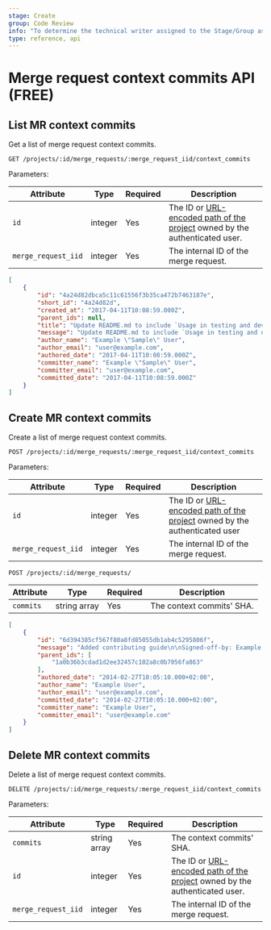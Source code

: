 ```yaml
---
stage: Create
group: Code Review
info: "To determine the technical writer assigned to the Stage/Group associated with this page, see https://about.gitlab.com/handbook/product/ux/technical-writing/#assignments"
type: reference, api
---
```


# Merge request context commits API **(FREE)**

## List MR context commits

Get a list of merge request context commits.

```plaintext
GET /projects/:id/merge_requests/:merge_request_iid/context_commits
```

Parameters:

| Attribute           | Type    | Required | Description |
|---------------------|---------|----------|-------------|
| `id`                | integer | Yes | The ID or [URL-encoded path of the project](rest/index.md#namespaced-path-encoding) owned by the authenticated user. |
| `merge_request_iid` | integer | Yes | The internal ID of the merge request. |

```json
[
    {
        "id": "4a24d82dbca5c11c61556f3b35ca472b7463187e",
        "short_id": "4a24d82d",
        "created_at": "2017-04-11T10:08:59.000Z",
        "parent_ids": null,
        "title": "Update README.md to include `Usage in testing and development`",
        "message": "Update README.md to include `Usage in testing and development`",
        "author_name": "Example \"Sample\" User",
        "author_email": "user@example.com",
        "authored_date": "2017-04-11T10:08:59.000Z",
        "committer_name": "Example \"Sample\" User",
        "committer_email": "user@example.com",
        "committed_date": "2017-04-11T10:08:59.000Z"
    }
]
```

## Create MR context commits

Create a list of merge request context commits.

```plaintext
POST /projects/:id/merge_requests/:merge_request_iid/context_commits
```

Parameters:

| Attribute           | Type    | Required | Description |
|---------------------|---------|----------|-------------|
| `id`                | integer | Yes | The ID or [URL-encoded path of the project](rest/index.md#namespaced-path-encoding) owned by the authenticated user  |
| `merge_request_iid` | integer | Yes | The internal ID of the merge request. |

```plaintext
POST /projects/:id/merge_requests/
```

| Attribute                  | Type    | Required | Description |
| ---------                  | ----    | -------- | ----------- |
| `commits`             | string array | Yes | The context commits' SHA. |

```json
[
    {
        "id": "6d394385cf567f80a8fd85055db1ab4c5295806f",
        "message": "Added contributing guide\n\nSigned-off-by: Example User <user@example.com>\n",
        "parent_ids": [
            "1a0b36b3cdad1d2ee32457c102a8c0b7056fa863"
        ],
        "authored_date": "2014-02-27T10:05:10.000+02:00",
        "author_name": "Example User",
        "author_email": "user@example.com",
        "committed_date": "2014-02-27T10:05:10.000+02:00",
        "committer_name": "Example User",
        "committer_email": "user@example.com"
    }
]
```

## Delete MR context commits

Delete a list of merge request context commits.

```plaintext
DELETE /projects/:id/merge_requests/:merge_request_iid/context_commits
```

Parameters:

| Attribute           | Type         | Required | Description  |
|---------------------|--------------|----------|--------------|
| `commits`           | string array | Yes | The context commits' SHA. |
| `id`                | integer      | Yes | The ID or [URL-encoded path of the project](rest/index.md#namespaced-path-encoding) owned by the authenticated user. |
| `merge_request_iid` | integer      | Yes | The internal ID of the merge request. |
